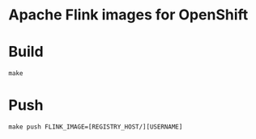 # Apache Flink images for OpenShift

# Build

    make

# Push

    make push FLINK_IMAGE=[REGISTRY_HOST/][USERNAME]
